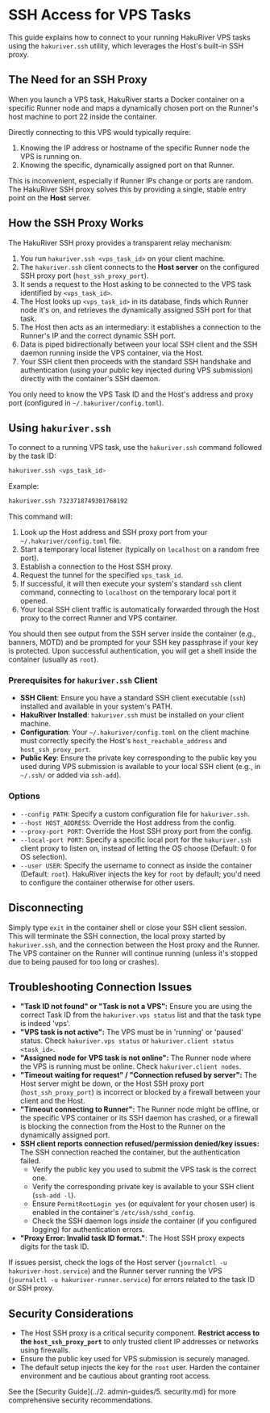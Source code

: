 # SSH Access for VPS Tasks

This guide explains how to connect to your running HakuRiver VPS tasks using the `hakuriver.ssh` utility, which leverages the Host's built-in SSH proxy.

## The Need for an SSH Proxy

When you launch a VPS task, HakuRiver starts a Docker container on a specific Runner node and maps a dynamically chosen port on the Runner's host machine to port 22 inside the container.

Directly connecting to this VPS would typically require:
1.  Knowing the IP address or hostname of the specific Runner node the VPS is running on.
2.  Knowing the specific, dynamically assigned port on that Runner.

This is inconvenient, especially if Runner IPs change or ports are random. The HakuRiver SSH proxy solves this by providing a single, stable entry point on the **Host** server.

## How the SSH Proxy Works

The HakuRiver SSH proxy provides a transparent relay mechanism:

1.  You run `hakuriver.ssh <vps_task_id>` on your client machine.
2.  The `hakuriver.ssh` client connects to the **Host server** on the configured SSH proxy port (`host_ssh_proxy_port`).
3.  It sends a request to the Host asking to be connected to the VPS task identified by `<vps_task_id>`.
4.  The Host looks up `<vps_task_id>` in its database, finds which Runner node it's on, and retrieves the dynamically assigned SSH port for that task.
5.  The Host then acts as an intermediary: it establishes a connection to the Runner's IP and the correct dynamic SSH port.
6.  Data is piped bidirectionally between your local SSH client and the SSH daemon running inside the VPS container, via the Host.
7.  Your SSH client then proceeds with the standard SSH handshake and authentication (using your public key injected during VPS submission) directly with the container's SSH daemon.

You only need to know the VPS Task ID and the Host's address and proxy port (configured in `~/.hakuriver/config.toml`).

## Using `hakuriver.ssh`

To connect to a running VPS task, use the `hakuriver.ssh` command followed by the task ID:

```bash
hakuriver.ssh <vps_task_id>
```

Example:
```bash
hakuriver.ssh 7323718749301768192
```

This command will:
1.  Look up the Host address and SSH proxy port from your `~/.hakuriver/config.toml` file.
2.  Start a temporary local listener (typically on `localhost` on a random free port).
3.  Establish a connection to the Host SSH proxy.
4.  Request the tunnel for the specified `vps_task_id`.
5.  If successful, it will then execute your system's standard `ssh` client command, connecting to `localhost` on the temporary local port it opened.
6.  Your local SSH client traffic is automatically forwarded through the Host proxy to the correct Runner and VPS container.

You should then see output from the SSH server inside the container (e.g., banners, MOTD) and be prompted for your SSH key passphrase if your key is protected. Upon successful authentication, you will get a shell inside the container (usually as `root`).

### Prerequisites for `hakuriver.ssh` Client

-   **SSH Client**: Ensure you have a standard SSH client executable (`ssh`) installed and available in your system's PATH.
-   **HakuRiver Installed**: `hakuriver.ssh` must be installed on your client machine.
-   **Configuration**: Your `~/.hakuriver/config.toml` on the client machine must correctly specify the Host's `host_reachable_address` and `host_ssh_proxy_port`.
-   **Public Key**: Ensure the private key corresponding to the public key you used during VPS submission is available to your local SSH client (e.g., in `~/.ssh/` or added via `ssh-add`).

### Options

-   `--config PATH`: Specify a custom configuration file for `hakuriver.ssh`.
-   `--host HOST_ADDRESS`: Override the Host address from the config.
-   `--proxy-port PORT`: Override the Host SSH proxy port from the config.
-   `--local-port PORT`: Specify a specific local port for the `hakuriver.ssh` client proxy to listen on, instead of letting the OS choose (Default: 0 for OS selection).
-   `--user USER`: Specify the username to connect as inside the container (Default: `root`). HakuRiver injects the key for `root` by default; you'd need to configure the container otherwise for other users.

## Disconnecting

Simply type `exit` in the container shell or close your SSH client session. This will terminate the SSH connection, the local proxy started by `hakuriver.ssh`, and the connection between the Host proxy and the Runner. The VPS container on the Runner will continue running (unless it's stopped due to being paused for too long or crashes).

## Troubleshooting Connection Issues

-   **"Task ID not found" or "Task is not a VPS":** Ensure you are using the correct Task ID from the `hakuriver.vps status` list and that the task type is indeed 'vps'.
-   **"VPS task is not active":** The VPS must be in 'running' or 'paused' status. Check `hakuriver.vps status` or `hakuriver.client status <task_id>`.
-   **"Assigned node for VPS task is not online":** The Runner node where the VPS is running must be online. Check `hakuriver.client nodes`.
-   **"Timeout waiting for request" / "Connection refused by server":** The Host server might be down, or the Host SSH proxy port (`host_ssh_proxy_port`) is incorrect or blocked by a firewall between your client and the Host.
-   **"Timeout connecting to Runner":** The Runner node might be offline, or the specific VPS container or its SSH daemon has crashed, or a firewall is blocking the connection from the Host to the Runner on the dynamically assigned port.
-   **SSH client reports connection refused/permission denied/key issues:** The SSH connection reached the container, but the authentication failed.
    -   Verify the public key you used to submit the VPS task is the correct one.
    -   Verify the corresponding private key is available to your SSH client (`ssh-add -l`).
    -   Ensure `PermitRootLogin yes` (or equivalent for your chosen user) is enabled in the container's `/etc/ssh/sshd_config`.
    -   Check the SSH daemon logs *inside* the container (if you configured logging) for authentication errors.
-   **"Proxy Error: Invalid task ID format."**: The Host SSH proxy expects digits for the task ID.

If issues persist, check the logs of the Host server (`journalctl -u hakuriver-host.service`) and the Runner server running the VPS (`journalctl -u hakuriver-runner.service`) for errors related to the task ID or SSH proxy.

## Security Considerations

-   The Host SSH proxy is a critical security component. **Restrict access to the `host_ssh_proxy_port`** to only trusted client IP addresses or networks using firewalls.
-   Ensure the public key used for VPS submission is securely managed.
-   The default setup injects the key for the `root` user. Harden the container environment and be cautious about granting root access.

See the [Security Guide](../2. admin-guides/5. security.md) for more comprehensive security recommendations.